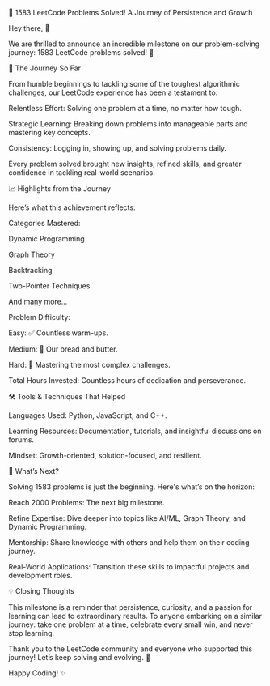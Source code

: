 🚀 1583 LeetCode Problems Solved! A Journey of Persistence and Growth

Hey there, 👋

We are thrilled to announce an incredible milestone on our problem-solving journey: 1583 LeetCode problems solved! 🎉

🌟 The Journey So Far

From humble beginnings to tackling some of the toughest algorithmic challenges, our LeetCode experience has been a testament to:

Relentless Effort: Solving one problem at a time, no matter how tough.

Strategic Learning: Breaking down problems into manageable parts and mastering key concepts.

Consistency: Logging in, showing up, and solving problems daily.

Every problem solved brought new insights, refined skills, and greater confidence in tackling real-world scenarios.

📈 Highlights from the Journey

Here’s what this achievement reflects:

Categories Mastered:

Dynamic Programming

Graph Theory

Backtracking

Two-Pointer Techniques

And many more...

Problem Difficulty:

Easy: ✅ Countless warm-ups.

Medium: 💪 Our bread and butter.

Hard: 🚧 Mastering the most complex challenges.

Total Hours Invested: Countless hours of dedication and perseverance.

🛠️ Tools & Techniques That Helped

Languages Used: Python, JavaScript, and C++.

Learning Resources: Documentation, tutorials, and insightful discussions on forums.

Mindset: Growth-oriented, solution-focused, and resilient.

🎯 What’s Next?

Solving 1583 problems is just the beginning. Here's what’s on the horizon:

Reach 2000 Problems: The next big milestone.

Refine Expertise: Dive deeper into topics like AI/ML, Graph Theory, and Dynamic Programming.

Mentorship: Share knowledge with others and help them on their coding journey.

Real-World Applications: Transition these skills to impactful projects and development roles.

💡 Closing Thoughts

This milestone is a reminder that persistence, curiosity, and a passion for learning can lead to extraordinary results. To anyone embarking on a similar journey: take one problem at a time, celebrate every small win, and never stop learning.

Thank you to the LeetCode community and everyone who supported this journey! Let’s keep solving and evolving. 🚀

Happy Coding! ✨
